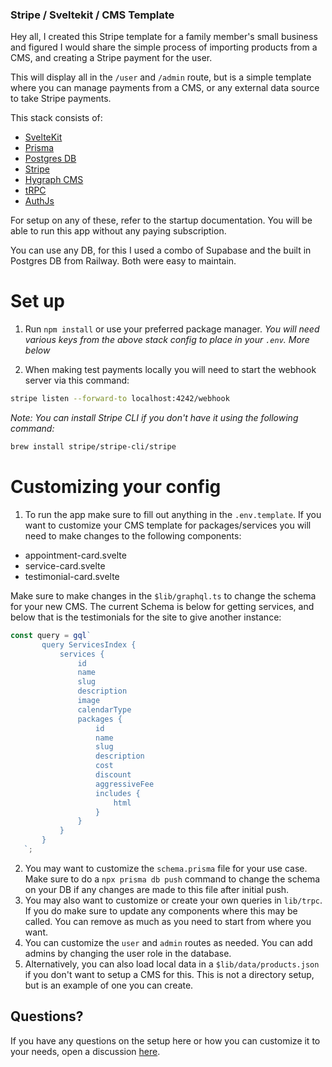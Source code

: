 ### Stripe / Sveltekit / CMS Template

Hey all, I created this Stripe template for a family member's small business and figured I would share the simple process of importing products from a CMS, and creating a Stripe payment for the user.

This will display all in the `/user` and `/admin` route, but is a simple template where you can manage payments from a CMS, or any external data source to take Stripe payments.

This stack consists of:

- [SvelteKit](https://kit.svelte.dev/)
- [Prisma](https://www.prisma.io/)
- [Postgres DB](https://docs.railway.app/guides/postgresql)
- [Stripe](https://www.sveltestripe.com/)
- [Hygraph CMS](https://hygraph.com/)
- [tRPC](https://trpc.io/)
- [AuthJs](https://authjs.dev/)

For setup on any of these, refer to the startup documentation. You will be able to run this app without any paying subscription.

You can use any DB, for this I used a combo of Supabase and the built in Postgres DB from Railway. Both were easy to maintain.

# Set up

1. Run `npm install` or use your preferred package manager. 
*You will need various keys from the above stack config to place in your `.env`. More below*

2. When making test payments locally you will need to start the webhook server via this command:

```bash
stripe listen --forward-to localhost:4242/webhook
```

*Note: You can install Stripe CLI if you don't have it using the following command:*
```bash
brew install stripe/stripe-cli/stripe
``` 

# Customizing your config
1. To run the app make sure to fill out anything in the `.env.template`. If you want to customize your CMS template for packages/services you will need to make changes to the following components: 
 - appointment-card.svelte
 - service-card.svelte
 - testimonial-card.svelte

 Make sure to make changes in the `$lib/graphql.ts` to change the schema for your new CMS. The current Schema is below for getting services, and below that is the testimonials for the site to give another instance: 

 ```ts
 const query = gql`
		query ServicesIndex {
			services {
				id
				name
				slug
				description
				image
				calendarType
				packages {
					id
					name
					slug
					description
					cost
					discount
					aggressiveFee
					includes {
						html
					}
				}
			}
		}
	`;
```
2. You may want to customize the `schema.prisma` file for your use case. Make sure to do a `npx prisma db push` command to change the schema on your DB if any changes are made to this file after initial push. 
3. You may also want to customize or create your own queries in `lib/trpc`. If you do make sure to update any components where this may be called. You can remove as much as you need to start from where you want. 
4. You can customize the `user` and `admin` routes as needed. You can add admins by changing the user role in the database. 
5. Alternatively, you can also load local data in a `$lib/data/products.json` if you don't want to setup a CMS for this. This is not a directory setup, but is an example of one you can create.

## Questions? 
If you have any questions on the setup here or how you can customize it to your needs, open a discussion [here](https://github.com/solhosty/sveltekit-stripe-template/discussions). 
